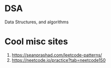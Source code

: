 # DSA
Data Structures, and algorithms


# Cool misc sites
1. https://seanprashad.com/leetcode-patterns/
2. https://neetcode.io/practice?tab=neetcode150